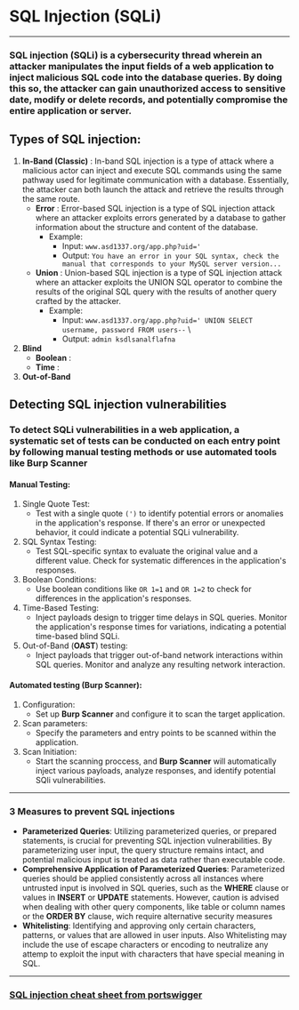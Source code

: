 # SQL Injection (SQLi)
***
### **SQL injection** (**SQLi**) is a cybersecurity thread wherein an attacker manipulates the input fields of a web application to inject malicious SQL code into the database queries. By doing this so, the attacker can gain unauthorized access to sensitive date, modify or delete records, and potentially compromise the entire application or server. 
## Types of SQL injection:
1. **In-Band (Classic)** : In-band SQL injection is a type of attack where a malicious actor can inject and execute SQL commands using the same pathway used for legitimate communication with a database. Essentially, the attacker can both launch the attack and retrieve the results through the same route. 
   * **Error** : Error-based SQL injection is a type of SQL injection attack where an attacker exploits errors generated by a database to gather information about the structure and content of the database.
     * Example:
       * Input:  `www.asd1337.org/app.php?uid='`   
       * Output: `You have an error in your SQL syntax, check the manual that corresponds to your MySQL server version...` 
   * **Union** : Union-based SQL injection is a type of SQL injection attack where an attacker exploits the UNION SQL operator to combine the results of the original SQL query with the results of another query crafted by the attacker.
     * Example: 
       * Input:  `www.asd1337.org/app.php?uid=' UNION SELECT username, password FROM users--` \  
       * Output: `admin ksdlsanalflafna`
2. **Blind**
    * **Boolean** :
    * **Time** :
3. **Out-of-Band**
## Detecting SQL injection vulnerabilities
### To detect SQLi vulnerabilities in a web application, a systematic set of tests can be conducted on each entry point by following manual testing methods or use automated tools like Burp Scanner
#### Manual Testing:
1. Single Quote Test:
   * Test with a single quote `(')` to identify potential errors or anomalies in the application's response. If there's an error or unexpected behavior, it could indicate a potential SQLi vulnerability.
2. SQL Syntax Testing:
   * Test SQL-specific syntax to evaluate the original value and a different value. Check for systematic differences in the application's responses.
3. Boolean Conditions:
   * Use boolean conditions like `OR 1=1` and `OR 1=2` to check for differences in the application's responses.
4. Time-Based Testing:
   * Inject payloads design to trigger time delays in SQL queries. Monitor the application's response times for variations, indicating a potential time-based blind SQLi.
5. Out-of-Band (**OAST**) testing:
   * Inject payloads that trigger out-of-band network interactions within SQL queries. Monitor and analyze any resulting network interaction. 
#### Automated testing (Burp Scanner):
1. Configuration:
   * Set up **Burp Scanner** and configure it to scan the target application.
2. Scan parameters:
   * Specify the parameters and entry points to be scanned within the application.
3. Scan Initiation:
   * Start the scanning proccess, and **Burp Scanner** will automatically inject various payloads, analyze responses, and identify potential SQli vulnerabilities.
***
### 3 Measures to prevent SQL injections
* **Parameterized Queries**: Utilizing parameterized queries, or prepared statements, is crucial for preventing SQL injection vulnerabilities. By parameterizing user input, the query structure remains intact, and potential malicious input is treated as data rather than executable code.
* **Comprehensive Application of Parameterized Queries**: Parameterized queries should be applied consistently across all instances where untrusted input is involved in SQL queries, such as the **WHERE** clause or values in **INSERT** or **UPDATE** statements. However, caution is advised when dealing with other query components, like table or column names or the **ORDER BY** clause, wich require alternative security measures 
* **Whitelisting**: Identifying and approving only certain characters, patterns, or values that are allowed in user inputs. Also Whitelisting may include the use of escape characters or encoding to neutralize any attemp to exploit the input with characters that have special meaning in SQL.
***
### [SQL injection cheat sheet from portswigger](https://portswigger.net/web-security/sql-injection/cheat-sheet)
